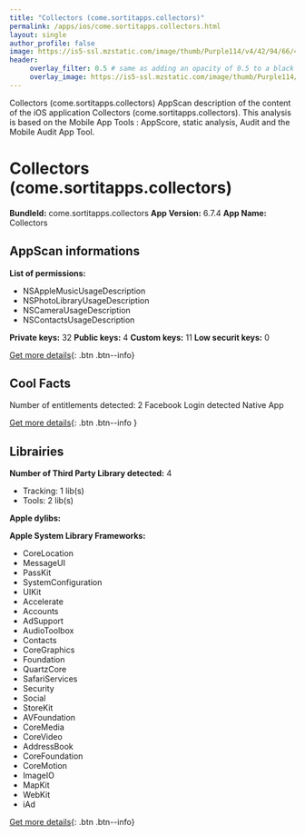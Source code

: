 ```yaml
---
title: "Collectors (come.sortitapps.collectors)"
permalink: /apps/ios/come.sortitapps.collectors.html
layout: single
author_profile: false
image: https://is5-ssl.mzstatic.com/image/thumb/Purple114/v4/42/94/66/429466c3-2521-7347-591b-ea6c8c5fddf9/AppIcon-Collectors-0-0-1x_U007emarketing-0-0-0-2-0-0-sRGB-0-0-0-GLES2_U002c0-512MB-85-220-0-0.png/512x512bb.jpg
header: 
     overlay_filter: 0.5 # same as adding an opacity of 0.5 to a black background
     overlay_image: https://is5-ssl.mzstatic.com/image/thumb/Purple114/v4/42/94/66/429466c3-2521-7347-591b-ea6c8c5fddf9/AppIcon-Collectors-0-0-1x_U007emarketing-0-0-0-2-0-0-sRGB-0-0-0-GLES2_U002c0-512MB-85-220-0-0.png/512x512bb.jpg
---
```

Collectors (come.sortitapps.collectors) AppScan description of the content of the iOS application Collectors (come.sortitapps.collectors). This analysis is based on the Mobile App Tools : AppScore, static analysis, Audit and the Mobile Audit App Tool.

# Collectors (come.sortitapps.collectors)

**BundleId:** come.sortitapps.collectors
**App Version:** 6.7.4
**App Name:** Collectors


## AppScan informations 

**List of permissions:** 
- NSAppleMusicUsageDescription
- NSPhotoLibraryUsageDescription
- NSCameraUsageDescription
- NSContactsUsageDescription
  
  
**Private keys:** 32
**Public keys:** 4
**Custom keys:** 11
**Low securit keys:** 0
  
[Get more details](/pricing.html){: .btn .btn--info}

## Cool Facts

Number of entitlements detected: 2
Facebook Login detected
Native App
  
[Get more details](/pricing.html){: .btn .btn--info }

## Librairies 
**Number of Third Party Library detected:** 4
- Tracking: 1 lib(s)
- Tools: 2 lib(s)


**Apple dylibs:**


**Apple System Library Frameworks:**
- CoreLocation
- MessageUI
- PassKit
- SystemConfiguration
- UIKit
- Accelerate
- Accounts
- AdSupport
- AudioToolbox
- Contacts
- CoreGraphics
- Foundation
- QuartzCore
- SafariServices
- Security
- Social
- StoreKit
- AVFoundation
- CoreMedia
- CoreVideo
- AddressBook
- CoreFoundation
- CoreMotion
- ImageIO
- MapKit
- WebKit
- iAd


  
[Get more details](/pricing.html){: .btn .btn--info}

